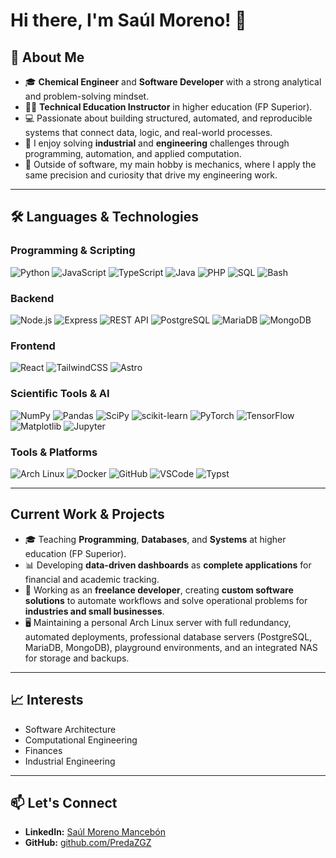 # Hi there, I'm Saúl Moreno! 👋  

## 🧠 About Me  
- 🎓 **Chemical Engineer** and **Software Developer** with a strong analytical and problem-solving mindset.  
- 🧑‍🏫 **Technical Education Instructor** in higher education (FP Superior).  
- 💻 Passionate about building structured, automated, and reproducible systems that connect data, logic, and real-world processes.  
- 🧩 I enjoy solving **industrial** and **engineering** challenges through programming, automation, and applied computation.
- 🔧 Outside of software, my main hobby is mechanics, where I apply the same precision and curiosity that drive my engineering work.

---

## 🛠️ Languages & Technologies  

### Programming & Scripting
![Python](https://img.shields.io/badge/python-3670A0?style=for-the-badge&logo=python&logoColor=ffdd54)
![JavaScript](https://img.shields.io/badge/javascript-%23323330.svg?style=for-the-badge&logo=javascript&logoColor=%23F7DF1E)
![TypeScript](https://img.shields.io/badge/typescript-%23007ACC.svg?style=for-the-badge&logo=typescript&logoColor=white)
![Java](https://img.shields.io/badge/java-%23ED8B00.svg?style=for-the-badge&logo=openjdk&logoColor=white)
![PHP](https://img.shields.io/badge/php-%23777BB4.svg?style=for-the-badge&logo=php&logoColor=white)
![SQL](https://img.shields.io/badge/sql-%23025E8C.svg?style=for-the-badge&logo=postgresql&logoColor=white)
![Bash](https://img.shields.io/badge/bash-%23121011.svg?style=for-the-badge&logo=gnu-bash&logoColor=white)

### Backend
![Node.js](https://img.shields.io/badge/node.js-43853D?style=for-the-badge&logo=node.js&logoColor=white)
![Express](https://img.shields.io/badge/express-%23000000.svg?style=for-the-badge&logo=express&logoColor=white)
![REST API](https://img.shields.io/badge/REST-02569B?style=for-the-badge&logo=swagger&logoColor=white)
![PostgreSQL](https://img.shields.io/badge/PostgreSQL-316192?style=for-the-badge&logo=postgresql&logoColor=white)
![MariaDB](https://img.shields.io/badge/MariaDB-003545?style=for-the-badge&logo=mariadb&logoColor=white)
![MongoDB](https://img.shields.io/badge/MongoDB-%234ea94b.svg?style=for-the-badge&logo=mongodb&logoColor=white)

### Frontend
![React](https://img.shields.io/badge/react-%2320232a.svg?style=for-the-badge&logo=react&logoColor=%2361DAFB)
![TailwindCSS](https://img.shields.io/badge/tailwindcss-%2338B2AC.svg?style=for-the-badge&logo=tailwind-css&logoColor=white)
![Astro](https://img.shields.io/badge/Astro-%23BC52EE.svg?style=for-the-badge&logo=astro&logoColor=white)

### Scientific Tools & AI
![NumPy](https://img.shields.io/badge/numpy-%23013243.svg?style=for-the-badge&logo=numpy&logoColor=white)
![Pandas](https://img.shields.io/badge/pandas-%23150458.svg?style=for-the-badge&logo=pandas&logoColor=white)
![SciPy](https://img.shields.io/badge/SciPy-8CAAE6?style=for-the-badge&logo=scipy&logoColor=white)
![scikit-learn](https://img.shields.io/badge/scikit--learn-%23F7931E.svg?style=for-the-badge&logo=scikit-learn&logoColor=white)
![PyTorch](https://img.shields.io/badge/PyTorch-%23EE4C2C.svg?style=for-the-badge&logo=PyTorch&logoColor=white)
![TensorFlow](https://img.shields.io/badge/TensorFlow-%23FF6F00.svg?style=for-the-badge&logo=TensorFlow&logoColor=white)
![Matplotlib](https://img.shields.io/badge/Matplotlib-%23ffffff.svg?style=for-the-badge&logo=Matplotlib&logoColor=black)
![Jupyter](https://img.shields.io/badge/Jupyter-F37626.svg?style=for-the-badge&logo=Jupyter&logoColor=white)

### Tools & Platforms
![Arch Linux](https://img.shields.io/badge/Arch%20Linux-1793D1?logo=arch-linux&logoColor=fff&style=for-the-badge)
![Docker](https://img.shields.io/badge/docker-%230db7ed.svg?style=for-the-badge&logo=docker&logoColor=white)
![GitHub](https://img.shields.io/badge/github-%23121011.svg?style=for-the-badge&logo=github&logoColor=white)
![VSCode](https://img.shields.io/badge/VSCode-007ACC?style=for-the-badge&logo=visual-studio-code&logoColor=white)
![Typst](https://img.shields.io/badge/Typst-000000?style=for-the-badge&logoColor=white)


---

## Current Work & Projects
- 🎓 Teaching **Programming**, **Databases**, and **Systems** at higher education (FP Superior).
- 📊 Developing **data-driven dashboards** as **complete applications** for financial and academic tracking.
- 💼 Working as an **freelance developer**, creating **custom software solutions** to automate workflows and solve operational problems for **industries and small businesses**.
- 🖥️ Maintaining a personal Arch Linux server with full redundancy, automated deployments, professional database servers (PostgreSQL, MariaDB, MongoDB), playground environments, and an integrated NAS for storage and backups.
---

## 📈 Interests  
- Software Architecture  
- Computational Engineering  
- Finances
- Industrial Engineering 

---

## 📫 Let's Connect  
- **LinkedIn:** [Saúl Moreno Mancebón](https://www.linkedin.com/in/morenosaul3/)  
- **GitHub:** [github.com/PredaZGZ](https://github.com/PredaZGZ)  
